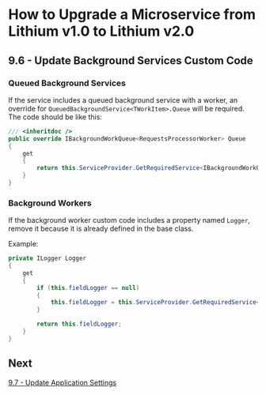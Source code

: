 # How to Upgrade a Microservice from Lithium v1.0 to Lithium v2.0

## 9.6 - Update Background Services Custom Code

### Queued Background Services

If the service includes a queued background service with a worker, an override for `QueuedBackgroundService<TWorkItem>.Queue` will be required. The code should be like this:

```csharp
/// <inheritdoc />
public override IBackgroundWorkQueue<RequestsProcessorWorker> Queue
{
    get
    {
        return this.ServiceProvider.GetRequiredService<IBackgroundWorkQueue<RequestsProcessorWorker>>();
    }
}
```

### Background Workers

If the background worker custom code includes a property named `Logger`, remove it because it is already defined in the base class.

Example:

```csharp
private ILogger Logger
{
    get
    {
        if (this.fieldLogger == null)
        {
            this.fieldLogger = this.ServiceProvider.GetRequiredService<ILogger<RequestsProcessorWorker>>();
        }

        return this.fieldLogger;
    }
}
```

## Next

[9.7 - Update Application Settings](./09.7-update-webapi-app-settings.md)